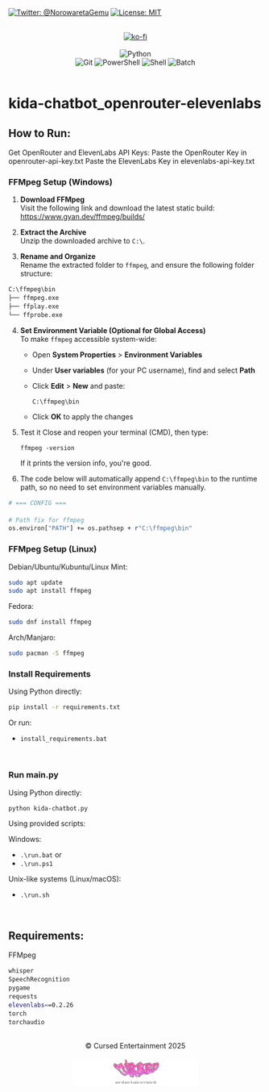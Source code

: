 [![Twitter: @NorowaretaGemu](https://img.shields.io/badge/X-@NorowaretaGemu-blue.svg?style=flat)](https://x.com/NorowaretaGemu)
[![License: MIT](https://img.shields.io/badge/License-MIT-yellow.svg)](https://opensource.org/licenses/MIT)
  
  <br>
<div align="center">
  <a href="https://ko-fi.com/cursedentertainment">
    <img src="https://ko-fi.com/img/githubbutton_sm.svg" alt="ko-fi" style="width: 20%;"/>
  </a>
</div>
  <br>

<div align="center">
  <img alt="Python" src="https://img.shields.io/badge/python%20-%23323330.svg?&style=for-the-badge&logo=python&logoColor=white"/>
</div>
<div align="center">
    <img alt="Git" src="https://img.shields.io/badge/git%20-%23323330.svg?&style=for-the-badge&logo=git&logoColor=white"/>
  <img alt="PowerShell" src="https://img.shields.io/badge/PowerShell-%23323330.svg?&style=for-the-badge&logo=powershell&logoColor=white"/>
  <img alt="Shell" src="https://img.shields.io/badge/Shell-%23323330.svg?&style=for-the-badge&logo=gnu-bash&logoColor=white"/>
  <img alt="Batch" src="https://img.shields.io/badge/Batch-%23323330.svg?&style=for-the-badge&logo=windows&logoColor=white"/>
  </div>
  <br>

# kida-chatbot_openrouter-elevenlabs

## How to Run:

Get OpenRouter and ElevenLabs API Keys:
Paste the OpenRouter Key in openrouter-api-key.txt
Paste the ElevenLabs Key in elevenlabs-api-key.txt

### FFMpeg Setup (Windows)

1. **Download FFMpeg**  
   Visit the following link and download the latest static build:  
   https://www.gyan.dev/ffmpeg/builds/

2. **Extract the Archive**  
   Unzip the downloaded archive to `C:\`.

3. **Rename and Organize**  
   Rename the extracted folder to `ffmpeg`, and ensure the following folder structure:

```bash
C:\ffmpeg\bin
├── ffmpeg.exe
├── ffplay.exe
└── ffprobe.exe
```

4. **Set Environment Variable (Optional for Global Access)**  
   To make `ffmpeg` accessible system-wide:

   - Open **System Properties** > **Environment Variables**
   - Under **User variables** (for your PC username), find and select **Path**
   - Click **Edit** > **New** and paste:

     ```
     C:\ffmpeg\bin
     ```

   - Click **OK** to apply the changes
  
5. Test it
     Close and reopen your terminal (CMD), then type:

    ```
    ffmpeg -version
    ```
    If it prints the version info, you're good.

6. The code below will automatically append `C:\ffmpeg\bin` to the runtime path, so no need to set environment variables manually. 

```bash
# === CONFIG ===

# Path fix for ffmpeg
os.environ["PATH"] += os.pathsep + r"C:\ffmpeg\bin"
```

### FFMpeg Setup (Linux)


Debian/Ubuntu/Kubuntu/Linux Mint:
```bash
sudo apt update
sudo apt install ffmpeg
```
Fedora:
```bash
sudo dnf install ffmpeg
```
Arch/Manjaro:
```bash
sudo pacman -S ffmpeg
```

### Install Requirements

Using Python directly:

```bash
pip install -r requirements.txt
```
Or run: 
- `install_requirements.bat`
  
  <br>

### Run main.py

Using Python directly:

```bash
python kida-chatbot.py
```

Using provided scripts:

Windows:
- `.\run.bat`
or
- `.\run.ps1`

Unix-like systems (Linux/macOS):
- `.\run.sh`

  <br>

## Requirements:

FFMpeg

```bash
whisper
SpeechRecognition
pygame
requests
elevenlabs==0.2.26
torch
torchaudio
```

<br>
<div align="center">
© Cursed Entertainment 2025
</div>
<br>
<div align="center">
<a href="https://cursed-entertainment.itch.io/" target="_blank">
    <img src="https://github.com/CursedPrograms/cursedentertainment/raw/main/images/logos/logo-wide-grey.png"
        alt="CursedEntertainment Logo" style="width:250px;">
</a>
</div>
